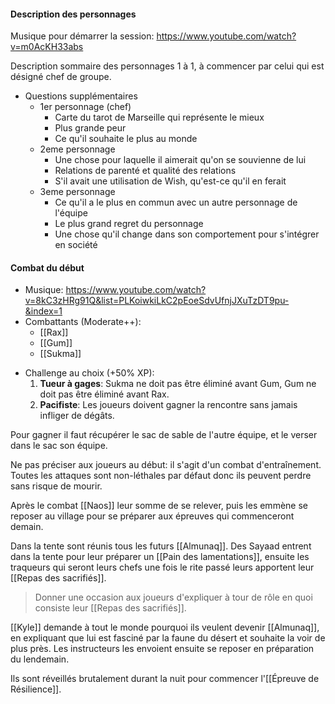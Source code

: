 #### Description des personnages
Musique pour démarrer la session:
https://www.youtube.com/watch?v=m0AcKH33abs

Description sommaire des personnages 1 à 1, à commencer par celui qui est désigné chef de groupe.
- Questions supplémentaires
	- 1er personnage (chef)
		- Carte du tarot de Marseille qui représente le mieux
		- Plus grande peur
		- Ce qu'il souhaite le plus au monde
	- 2eme personnage
		- Une chose pour laquelle il aimerait qu'on se souvienne de lui
		- Relations de parenté et qualité des relations
		- S'il avait une utilisation de Wish, qu'est-ce qu'il en ferait
	- 3eme personnage
		- Ce qu'il a le plus en commun avec un autre personnage de l'équipe
		- Le plus grand regret du personnage
		- Une chose qu'il change dans son comportement pour s'intégrer en société
#### Combat du début
- Musique: https://www.youtube.com/watch?v=8kC3zHRg91Q&list=PLKoiwkiLkC2pEoeSdvUfnjJXuTzDT9pu-&index=1
- Combattants (Moderate++):
	- [[Rax]]
	- [[Gum]]
	- [[Sukma]]

* Challenge au choix (+50% XP): 
	1. **Tueur à gages**: Sukma ne doit pas être éliminé avant Gum, Gum ne doit pas être éliminé avant Rax.
	2. **Pacifiste**: Les joueurs doivent gagner la rencontre sans jamais infliger de dégâts.

Pour gagner il faut récupérer le sac de sable de l'autre équipe, et le verser dans le sac son équipe.

Ne pas préciser aux joueurs au début: il s'agit d'un combat d'entraînement. Toutes les attaques sont non-léthales par défaut donc ils peuvent perdre sans risque de mourir.

Après le combat [[Naos]] leur somme de se relever, puis les emmène se reposer au village pour se préparer aux épreuves qui commenceront demain. 

Dans la tente sont réunis tous les futurs [[Almunaq]]. Des Sayaad entrent dans la tente pour leur préparer un [[Pain des lamentations]], ensuite les traqueurs qui seront leurs chefs une fois le rite passé leurs apportent leur [[Repas des sacrifiés]].

> Donner une occasion aux joueurs d'expliquer à tour de rôle en quoi consiste leur [[Repas des sacrifiés]].

[[Kyle]] demande à tout le monde pourquoi ils veulent devenir [[Almunaq]], en expliquant que lui est fasciné par la faune du désert et souhaite la voir de plus près. Les instructeurs les envoient ensuite se reposer en préparation du lendemain.

Ils sont réveillés brutalement durant la nuit pour commencer l'[[Épreuve de Résilience]].

